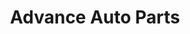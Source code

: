 ---
title: "Advance Auto Parts"
url: /niagara-falls/advance-auto-parts-military-road/
shop: car parts
---